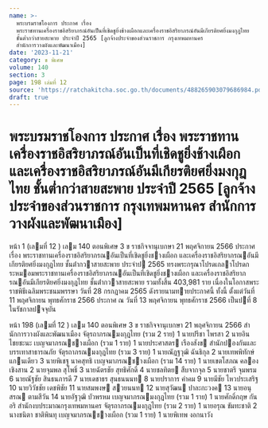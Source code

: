 ```yaml
---
name: >-
  พระบรมราชโองการ ประกาศ เรื่อง
  พระราชทานเครื่องราชอิสริยาภรณ์อันเป็นที่เชิดชูยิ่งช้างเผือกและเครื่องราชอิสริยาภรณ์อันมีเกียรติยศยิ่งมงกุฎไทย
  ชั้นต่ำกว่าสายสะพาย ประจำปี 2565 [ลูกจ้างประจำของส่วนราชการ กรุงเทพมหานคร
  สำนักการวางผังและพัฒนาเมือง]
date: '2023-11-21'
category: ข พิเศษ
volume: 140
section: 3
page: 198 เล่มที่ 12
source: 'https://ratchakitcha.soc.go.th/documents/488265903079686984.pdf'
draft: true
---
```


# พระบรมราชโองการ ประกาศ เรื่อง พระราชทานเครื่องราชอิสริยาภรณ์อันเป็นที่เชิดชูยิ่งช้างเผือกและเครื่องราชอิสริยาภรณ์อันมีเกียรติยศยิ่งมงกุฎไทย ชั้นต่ำกว่าสายสะพาย ประจำปี 2565 [ลูกจ้างประจำของส่วนราชการ กรุงเทพมหานคร สำนักการวางผังและพัฒนาเมือง]

หน้า 1 (เลมที่ 12 ) เลม 140 ตอนพิเศษ 3 ข ราชกิจจานุเบกษา 21 พฤศจิกายน 2566 ประกาศ เรื่อง พระราชทานเครื่องราชอิสริยาภรณอันเป็นที่เชิดชูยิ่งชางเผือก และเครื่องราชอิสริยาภรณอันมีเกียรติยศยิ่งมงกุฎไทย ชั้นต่ํากวาสายสะพาย ประจําป 2565 ทรงพระกรุณาโปรดเกลาโปรดกระหมอมพระราชทานเครื่องราชอิสริยาภรณอันเป็นที่เชิดชูยิ่งชางเผือก และเครื่องราชอิสริยาภรณอันมีเกียรติยศยิ่งมงกุฎไทย ชั้นต่ํากวาสายสะพาย รวมทั้งสิ้น 403,981 ราย เนื่องในโอกาสพระราชพิธีเฉลิมพระชนมพรรษา วันที่ 28 กรกฎาคม 2565 ดังรายนามทายประกาศนี้ ทั้งนี้ ตั้งแต่วันที่ 11 พฤศจิกายน พุทธศักราช 2566 ประกาศ ณ วันที่ 13 พฤศจิกายน พุทธศักราช 2566 เป็นปที่ 8 ในรัชกาลปจจุบัน

หน้า 198 (เลมที่ 12 ) เลม 140 ตอนพิเศษ 3 ข ราชกิจจานุเบกษา 21 พฤศจิกายน 2566 สํานักการวางผังและพัฒนาเมือง จัตุรถาภรณมงกุฎไทย (รวม 2 ราย) 1 นายปรีชา ไพรสา 2 นายอิน ไชยชะนะ เบญจมาภรณชางเผือก (รวม 1 ราย) 1 นายประศาสตร เรืองสังข สํานักปองกันและบรรเทาสาธารณภัย จัตุรถาภรณมงกุฎไทย (รวม 3 ราย) 1 นายณัฎฐวุฒิ ฉันธิกุล 2 นายเทพพิทักษ์ แกนเดียว 3 นายพิเชฐ นาคสุทธิ เบญจมาภรณชางเผือก (รวม 14 ราย) 1 นายเขตโสภณ คลองเชิงสาน 2 นายจุมพล สุโพธิ์ 3 นายฉัตรชัย สุทธิศักดิ์ 4 นายชลทิตย สืบจากจุล 5 นายชาตรี จุมพรม 6 นายณัฐชัย สินธนภารดี 7 นายเดชาธร สุนธนนนท 8 นายปราการ คําคม 9 นายมีชัย ไหวประเสริฐ 10 นายวิวัชชัย เดชพิชัย 11 นายสมพงษ สวยนนท 12 นายสุวัฒน ปาละกะวงค 13 นายอนุสรณ ตามสีวัน 14 นายอัฐวุฒิ บัวพรหม เบญจมาภรณมงกุฎไทย (รวม 1 ราย) 1 นายศักดิ์กฤษ กันอริ สํานักงบประมาณกรุงเทพมหานคร จัตุรถาภรณมงกุฎไทย (รวม 2 ราย) 1 นายอรุณ ขัมทะชาติ 2 นางชนิตา ชาติพินทุ เบญจมาภรณชางเผือก (รวม 1 ราย) 1 นายพิเทพ งอกนาวัง
